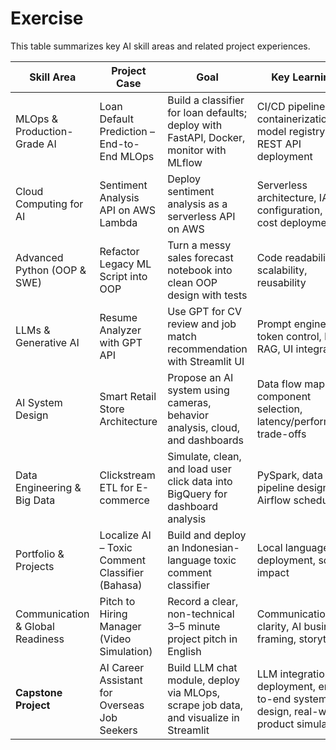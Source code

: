 # Exercise
This table summarizes key AI skill areas and related project experiences.

| Skill Area                      | Project Case                                          | Goal                                                                                       | Key Learnings                                                                                     |
|---------------------------------|--------------------------------------------------------|--------------------------------------------------------------------------------------------|----------------------------------------------------------------------------------------------------|
| MLOps & Production-Grade AI     | Loan Default Prediction – End-to-End MLOps            | Build a classifier for loan defaults; deploy with FastAPI, Docker, monitor with MLflow    | CI/CD pipeline, containerization, model registry, REST API deployment                             |
| Cloud Computing for AI          | Sentiment Analysis API on AWS Lambda                  | Deploy sentiment analysis as a serverless API on AWS                                       | Serverless architecture, IAM configuration, low-cost deployment                                   |
| Advanced Python (OOP & SWE)     | Refactor Legacy ML Script into OOP                    | Turn a messy sales forecast notebook into clean OOP design with tests                     | Code readability, scalability, reusability                                                         |
| LLMs & Generative AI            | Resume Analyzer with GPT API                          | Use GPT for CV review and job match recommendation with Streamlit UI                      | Prompt engineering, token control, basic RAG, UI integration                                      |
| AI System Design                | Smart Retail Store Architecture                       | Propose an AI system using cameras, behavior analysis, cloud, and dashboards              | Data flow mapping, component selection, latency/performance trade-offs                            |
| Data Engineering & Big Data     | Clickstream ETL for E-commerce                        | Simulate, clean, and load user click data into BigQuery for dashboard analysis            | PySpark, data pipeline design, Airflow scheduling                                                  |
| Portfolio & Projects            | Localize AI – Toxic Comment Classifier (Bahasa)       | Build and deploy an Indonesian-language toxic comment classifier                          | Local language NLP, deployment, social impact                                                      |
| Communication & Global Readiness| Pitch to Hiring Manager (Video Simulation)            | Record a clear, non-technical 3–5 minute project pitch in English                         | Communication clarity, AI business framing, storytelling                                           |
| **Capstone Project**            | AI Career Assistant for Overseas Job Seekers          | Build LLM chat module, deploy via MLOps, scrape job data, and visualize in Streamlit      | LLM integration, deployment, end-to-end system design, real-world product simulation               |

